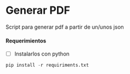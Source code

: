 # Generar PDF

Script para generar pdf a partir de un/unos json

#### Requerimientos

- [ ] Instalarlos con python

```py
pip install -r requiriments.txt

